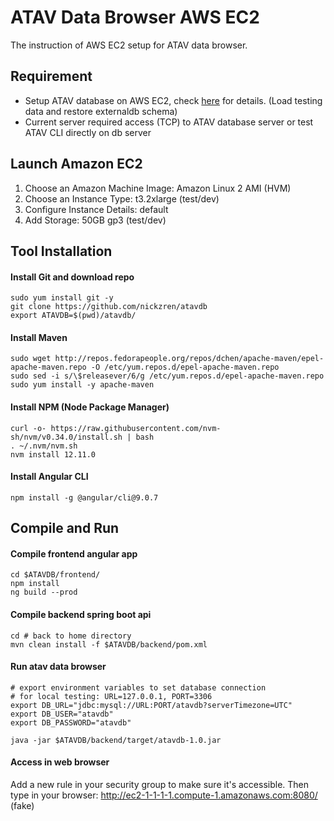 # ATAV Data Browser AWS EC2

The instruction of AWS EC2 setup for ATAV data browser.

## Requirement
* Setup ATAV database on AWS EC2, check [here](https://github.com/nickzren/atav-database/tree/main/ec2) for details. (Load testing data and restore externaldb schema)
* Current server required access (TCP) to ATAV database server or test ATAV CLI directly on db server

## Launch Amazon EC2

1. Choose an Amazon Machine Image: Amazon Linux 2 AMI (HVM)
2. Choose an Instance Type: t3.2xlarge (test/dev)
3. Configure Instance Details: default
4. Add Storage: 50GB gp3 (test/dev)

## Tool Installation

#### Install Git and download repo
```
sudo yum install git -y
git clone https://github.com/nickzren/atavdb
export ATAVDB=$(pwd)/atavdb/
```

#### Install Maven
```
sudo wget http://repos.fedorapeople.org/repos/dchen/apache-maven/epel-apache-maven.repo -O /etc/yum.repos.d/epel-apache-maven.repo
sudo sed -i s/\$releasever/6/g /etc/yum.repos.d/epel-apache-maven.repo
sudo yum install -y apache-maven
```

#### Install NPM (Node Package Manager)  
```
curl -o- https://raw.githubusercontent.com/nvm-sh/nvm/v0.34.0/install.sh | bash
. ~/.nvm/nvm.sh
nvm install 12.11.0
```

#### Install Angular CLI
```
npm install -g @angular/cli@9.0.7
```

## Compile and Run

#### Compile frontend angular app
```
cd $ATAVDB/frontend/
npm install
ng build --prod
```

#### Compile backend spring boot api
```
cd # back to home directory
mvn clean install -f $ATAVDB/backend/pom.xml
```

#### Run atav data browser 
```
# export environment variables to set database connection
# for local testing: URL=127.0.0.1, PORT=3306
export DB_URL="jdbc:mysql://URL:PORT/atavdb?serverTimezone=UTC"
export DB_USER="atavdb"
export DB_PASSWORD="atavdb"

java -jar $ATAVDB/backend/target/atavdb-1.0.jar
```

#### Access in web browser
Add a new rule in your security group to make sure it's accessible.
Then type in your browser:
http://ec2-1-1-1-1.compute-1.amazonaws.com:8080/ (fake)
